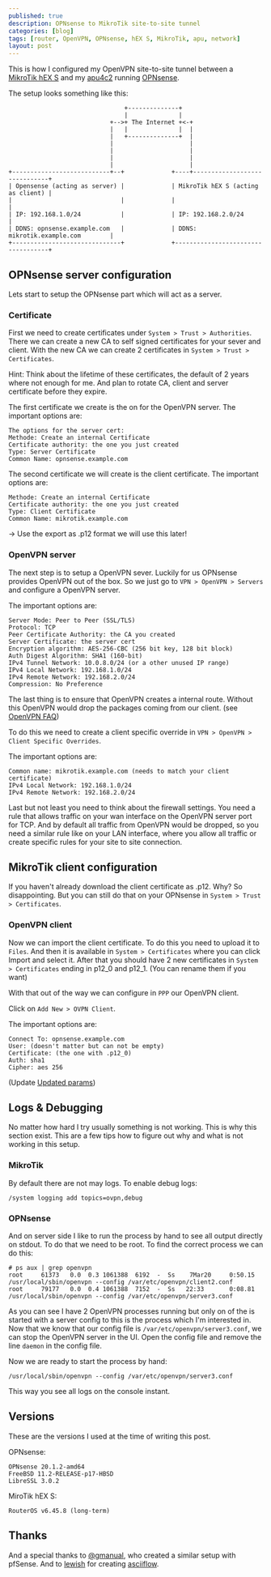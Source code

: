 ```yaml
---
published: true
description: OPNsense to MikroTik site-to-site tunnel
categories: [blog]
tags: [router, OpenVPN, OPNsense, hEX S, MikroTik, apu, network]
layout: post
---
```


This is how I configured my OpenVPN site-to-site tunnel between a [MikroTik hEX S](https://l33tsource.com/blog/2020/03/29/hex-s-the-good-the-bad-the-ugly/)
and my [apu4c2]( https://www.pcengines.ch/apu4c2.htm) running [OPNsense](https://opnsense.org/).

The setup looks something like this:
```
                                +--------------+
                                |              |
                            +-->+ The Internet +<-+
                            |   |              |  |
                            |   +--------------+  |
                            |                     |
                            |                     |
                            |                     |
                            |                     |
+---------------------------+--+             +----+------------------------------+
| Opensense (acting as server) |             | MikroTik hEX S (acting as client) |
|                              |             |                                   |
| IP: 192.168.1.0/24           |             | IP: 192.168.2.0/24                |
| DDNS: opnsense.example.com   |             | DDNS: mikrotik.example.com        |
+------------------------------+             +-----------------------------------+
```

## OPNsense server configuration

Lets start to setup the OPNsense part which will act as a server.

### Certificate

First we need to create certificates under `System > Trust > Authorities`.
There we can create a new CA to self signed certificates for your sever and client.
With the new CA we can create 2 certificates in `System > Trust > Certificates`.

Hint: Think about the lifetime of these certificates, 
the default of 2 years where not enough for me.
And plan to rotate CA, client and server certificate before they expire.


The first certificate we create is the on for the OpenVPN server.
The important options are:
```
The options for the server cert:
Methode: Create an internal Certificate
Certificate authority: the one you just created
Type: Server Certificate
Common Name: opnsense.example.com
```

The second certificate we will create is the client certificate.
The important options are:
```
Methode: Create an internal Certificate
Certificate authority: the one you just created
Type: Client Certificate
Common Name: mikrotik.example.com
```

-> Use the export as .p12 format we will use this later!

### OpenVPN server

The next step is to setup a OpenVPN sever.
Luckily for us OPNsense provides OpenVPN out of the box.
So we just go to `VPN > OpenVPN > Servers` and configure a OpenVPN server.


The important options are:
```
Server Mode: Peer to Peer (SSL/TLS)
Protocol: TCP
Peer Certificate Authority: the CA you created
Server Certificate: the server cert
Encryption algorithm: AES-256-CBC (256 bit key, 128 bit block)
Auth Digest Algorithm: SHA1 (160-bit)
IPv4 Tunnel Network: 10.0.8.0/24 (or a other unused IP range)
IPv4 Local Network: 192.168.1.0/24
IPv4 Remote Network: 192.168.2.0/24
Compression: No Preference
```


The last thing is to ensure that OpenVPN creates a internal route.
Without this OpenVPN would drop the packages coming from our client.
(see [OpenVPN FAQ](https://openvpn.net/faq/multi-bad-source-address-from-client-packet-dropped-or-get-inst-by-virt-failed/))


To do this we need to create a client specific override in `VPN > OpenVPN > Client Specific Overrides`.

The important options are:
```
Common name: mikrotik.example.com (needs to match your client certificate)
IPv4 Local Network: 192.168.1.0/24
IPv4 Remote Network: 192.168.2.0/24
```


Last but not least you need to think about the firewall settings.
You need a rule that allows traffic on your wan interface on the OpenVPN server port for TCP.
And by default all traffic from OpenVPN would be dropped,
so you need a similar rule like on your LAN interface,
where you allow all traffic or create specific rules for your site to site connection.


## MikroTik client configuration

If you haven't already download the client certificate as .p12.
Why? So disappointing. But you can still do that on your OPNsense in `System > Trust > Certificates`.

### OpenVPN client

Now we can import the client certificate.
To do this you need to upload it to `Files`.
And then it is available in `System > Certificates` where you can click Import and select it.
After that you should have 2 new certificates in `System > Certificates`
ending in p12_0 and p12_1. (You can rename them if you want)

With that out of the way we can configure in `PPP` our OpenVPN client.

Click on `Add New > OVPN Client`.

The important options are:
```
Connect To: opnsense.example.com
User: (doesn't matter but can not be empty)
Certificate: (the one with .p12_0)
Auth: sha1
Cipher: aes 256
```

(Update [Updated params](/blog/2023/05/09/Mikrotik-openvpn-updated-params/))

## Logs & Debugging

No matter how hard I try usually something is not working.
This is why this section exist.
This are a few tips how to figure out why and what is not working in this setup.

### MikroTik

By default there are not may logs.
To enable debug logs:

```
/system logging add topics=ovpn,debug
```

### OPNsense

And on server side I like to run the process by hand to see all output directly on stdout.
To do that we need to be root.
To find the correct process we can do this:

```
# ps aux | grep openvpn
root     61373   0.0  0.3 1061388  6192  -  Ss    7Mar20     0:50.15 /usr/local/sbin/openvpn --config /var/etc/openvpn/client2.conf
root     79177   0.0  0.4 1061388  7152  -  Ss   22:33       0:08.81 /usr/local/sbin/openvpn --config /var/etc/openvpn/server3.conf
```

As you can see I have 2 OpenVPN processes running but only on of the is
started with a server config to this is the process which I'm interested in.
Now that we know that our config file is `/var/etc/openvpn/server3.conf`,
we can stop the OpenVPN server in the UI.
Open the config file and remove the line `daemon` in the config file.

Now we are ready to start the process by hand:

```
/usr/local/sbin/openvpn --config /var/etc/openvpn/server3.conf
```

This way you see all logs on the console instant.


## Versions

These are the versions I used at the time of writing this post.

OPNsense:
```
OPNsense 20.1.2-amd64
FreeBSD 11.2-RELEASE-p17-HBSD
LibreSSL 3.0.2
```

MiroTik hEX S:
```
RouterOS v6.45.8 (long-term)
```

## Thanks

And a special thanks to [@gmanual](https://medium.com/@gmanual/pfsense-mikrotik-openvpn-site-to-site-b001c105843c),
who created a similar setup with pfSense.
And to [lewish](https://github.com/lewish) for creating [asciiflow](http://asciiflow.com/).
